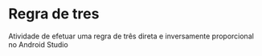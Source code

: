 # Regra de tres
 Atividade de efetuar uma regra de três direta e inversamente proporcional no Android Studio
